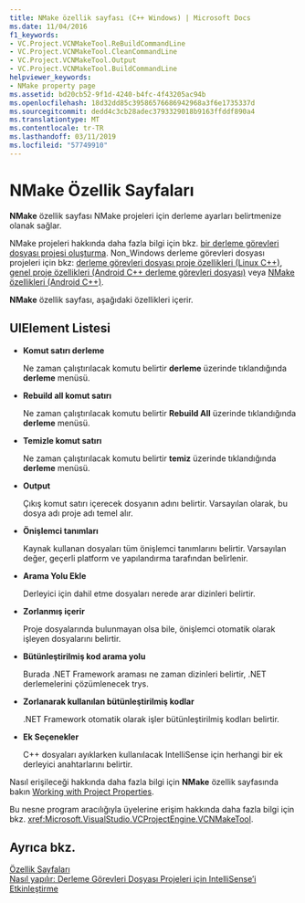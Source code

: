 ```yaml
---
title: NMake özellik sayfası (C++ Windows) | Microsoft Docs
ms.date: 11/04/2016
f1_keywords:
- VC.Project.VCNMakeTool.ReBuildCommandLine
- VC.Project.VCNMakeTool.CleanCommandLine
- VC.Project.VCNMakeTool.Output
- VC.Project.VCNMakeTool.BuildCommandLine
helpviewer_keywords:
- NMake property page
ms.assetid: bd20cb52-9f1d-4240-b4fc-4f43205ac94b
ms.openlocfilehash: 18d32dd85c39586576686942968a3f6e1735337d
ms.sourcegitcommit: dedd4c3cb28adec3793329018b9163ffddf890a4
ms.translationtype: MT
ms.contentlocale: tr-TR
ms.lasthandoff: 03/11/2019
ms.locfileid: "57749910"
---
```

# <a name="nmake-property-page"></a>NMake Özellik Sayfaları

**NMake** özellik sayfası NMake projeleri için derleme ayarları belirtmenize olanak sağlar.

NMake projeleri hakkında daha fazla bilgi için bkz. [bir derleme görevleri dosyası projesi oluşturma](../ide/creating-a-makefile-project.md). Non_Windows derleme görevleri dosyası projeleri için bkz: [derleme görevleri dosyası proje özellikleri (Linux C++)](../linux/prop-pages/makefile-linux.md), [genel proje özellikleri (Android C++ derleme görevleri dosyası)](/visualstudio/cross-platform/general-makefile-android-prop-page) veya [NMake özellikleri (Android C++)](/visualstudio/cross-platform/nmake-android-prop-page).

**NMake** özellik sayfası, aşağıdaki özellikleri içerir.

## <a name="uielement-list"></a>UIElement Listesi

- **Komut satırı derleme**

   Ne zaman çalıştırılacak komutu belirtir **derleme** üzerinde tıklandığında **derleme** menüsü.

- **Rebuild all komut satırı**

   Ne zaman çalıştırılacak komutu belirtir **Rebuild All** üzerinde tıklandığında **derleme** menüsü.

- **Temizle komut satırı**

   Ne zaman çalıştırılacak komutu belirtir **temiz** üzerinde tıklandığında **derleme** menüsü.

- **Output**

   Çıkış komut satırı içerecek dosyanın adını belirtir. Varsayılan olarak, bu dosya adı proje adı temel alır.

- **Önişlemci tanımları**

   Kaynak kullanan dosyaları tüm önişlemci tanımlarını belirtir. Varsayılan değer, geçerli platform ve yapılandırma tarafından belirlenir.

- **Arama Yolu Ekle**

   Derleyici için dahil etme dosyaları nerede arar dizinleri belirtir.

- **Zorlanmış içerir**

   Proje dosyalarında bulunmayan olsa bile, önişlemci otomatik olarak işleyen dosyalarını belirtir.

- **Bütünleştirilmiş kod arama yolu**

   Burada .NET Framework araması ne zaman dizinleri belirtir, .NET derlemelerini çözümlenecek trys.

- **Zorlanarak kullanılan bütünleştirilmiş kodlar**

   .NET Framework otomatik olarak işler bütünleştirilmiş kodları belirtir.

- **Ek Seçenekler**

   C++ dosyaları ayıklarken kullanılacak IntelliSense için herhangi bir ek derleyici anahtarlarını belirtir.

Nasıl erişileceği hakkında daha fazla bilgi için **NMake** özellik sayfasında bakın [Working with Project Properties](../ide/working-with-project-properties.md).

Bu nesne program aracılığıyla üyelerine erişim hakkında daha fazla bilgi için bkz. <xref:Microsoft.VisualStudio.VCProjectEngine.VCNMakeTool>.

## <a name="see-also"></a>Ayrıca bkz.

[Özellik Sayfaları](../ide/property-pages-visual-cpp.md)<br>
[Nasıl yapılır: Derleme Görevleri Dosyası Projeleri için IntelliSense’i Etkinleştirme](../ide/how-to-enable-intellisense-for-makefile-projects.md)
